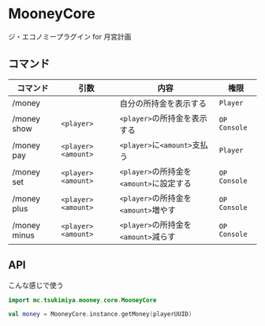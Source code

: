 # MooneyCore
ジ・エコノミープラグイン for 月宮計画  

## コマンド
| コマンド | 引数 | 内容 | 権限 |
| --- | --- | --- | --- |
| /money | | 自分の所持金を表示する | `Player` |
| /money show | `<player>` | `<player>`の所持金を表示する | `OP` `Console` |
| /money pay | `<player>` `<amount>` | `<player>`に`<amount>`支払う | `Player` |
| /money set | `<player>` `<amount>` | `<player>`の所持金を`<amount>`に設定する | `OP` `Console` |
| /money plus | `<player>` `<amount>` | `<player>`の所持金を`<amount>`増やす | `OP` `Console` |
| /money minus | `<player>` `<amount>` | `<player>`の所持金を`<amount>`減らす | `OP` `Console` |

## API
こんな感じで使う
```kotlin
import mc.tsukimiya.mooney.core.MooneyCore

val money = MooneyCore.instance.getMoney(playerUUID)
```
